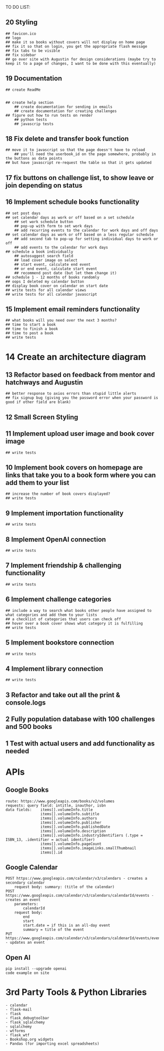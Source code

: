 TO DO LIST: 
## 20 Styling
    ## favicon.ico
    ## logo
    ## make it so books without covers will not display on home page
    ## fix it so that on login, you get the appropriate flash message
    ## fix tabs to be visible
    ## fix sidebar
    ## go over site with Augustin for design considerations (maybe try to keep it to a page of changes, I want to be done with this eventually)
## 19 Documentation
    ## create ReadMe


    ## create help section
        ## create documentation for sending in emails
        ## create documentation for creating challenges
    ## figure out how to run tests on render
        ## python tests
        ## javascrip tests
## 18 Fix delete and transfer book function
    ## move it to javascript so that the page doesn't have to reload
        ## you'll need the userbook_id on the page somewhere, probably in the buttons as data points
    ## but have javascript re-request the table so that it gets updated
## 17 fix buttons on challenge list, to show leave or join depending on status
## 16 Implement schedule books functionality
    ## set post days 
    ## set calendar days as work or off based on a set schedule
        ## set work schedule button
        ## pop-up with form to set work days
        ## add recurring events to the calendar for work days and off days
    ## set calendar days as work or off based on a less regular schedule
        ## add second tab to pop-up for setting individual days to work or off
        ## add events to the calendar for work days
    ## schedule a book individually
        ## autosuggest search field
        ## load cover image on select
        ## start event, calculate end event
        ## or end event, calculate start event
        ## recommend post date (but let them change it)
    ## schedule 1 - 12 months of books randomly
    ## oops I deleted my calendar button
    ## display book cover on calendar on start date
    ## write tests for all calendar views
    ## write tests for all calendar javascript
## 15 Implement email reminders functionality 
    ## what books will you need over the next 3 months?
    ## time to start a book
    ## time to finish a book
    ## time to post a book
    ## write tests
# 14 Create an architecture diagram
## 13 Refactor based on feedback from mentor and hatchways and Augustin
    ## better response to axios errors than stupid little alerts
    ## fix signup bug (giving you the password error when your password is good if other field are blank)
## 12 Small Screen Styling
## 11 Implement upload user image and book cover image
    ## write tests
## 10 Implement book covers on homepage are links that take you to a book form where you can add them to your list
    ## increase the number of book covers displayed? 
    ## write tests
## 9 Implement importation functionality
    ## write tests
## 8 Implement OpenAI connection 
    ## write tests
## 7 Implement friendship & challenging functionality 
    ## write tests
## 6 Implement challenge categories
    ## include a way to search what books other people have assigned to what categories and add them to your lists
    ## a checklist of categories that users can check off
    ## hover over a book cover shows what category it is fulfilling
    ## write tests
## 5 Implement bookstore connection
    ## write tests
## 4 Implement library connection
    ## write tests
## 3 Refactor and take out all the print & console.logs
## 2 Fully population database with 100 challenges and 500 books
## 1 Test with actual users and add functionality as needed



# APIs

## Google Books
    route: https://www.googleapis.com/books/v2/volumes
    requests: query field: intitle, inauthor, isbn
    data fields:    items[].volumeInfo.title
                    items[].volumeInfo.subtitle
                    items[].volumeInfo.authors
                    items[].volumeInfo.publisher
                    items[].volumeInfo.publishedDate
                    items[].volumeInfo.description
                    items[].volumeInfo.industryIdentifiers (.type = ISBN_13, .identifier = actual identifier)
                    items[].volumeInfo.pageCount
                    items[].volumeInfo.imageLinks.smallThumbnail
                    items[].id

## Google Calendar
    POST https://www.googleapis.com/calendar/v3/calendars - creates a secondary calendar
        request body: summary: (title of the calendar)
    POST https://www.googleapis.com/calendar/v3/calendars/calendarId/events - creates an event
        parameters: 
            calendarId
        request body: 
            end
            start
            start.date = if this is an all-day event
            summary = title of the event
    PUT https://www.googleapis.com/calendar/v3/calendars/caldenarId/events/eventId - updates an event

## Open AI
    pip install --upgrade openai
    code example on site

# 3rd Party Tools & Python Libraries
    - calendar
    - flask-mail
    - flask
    - flask_debugtoolbar
    - flask_sqlalchemy
    - sqlalchemy
    - wtforms
    - flask_wtf
    - Bookshop.org widgets
    - Pandas (for importing excel spreadsheets)

